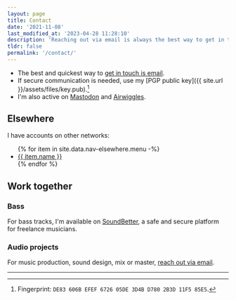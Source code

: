 ```yaml
---
layout: page
title: Contact
date: '2021-11-08'
last_modified_at: '2023-04-28 11:28:10'
description: 'Reaching out via email is always the best way to get in touch.'
tldr: false
permalink: '/contact/'
---
```

- The best and quickest way to [get in touch is email](mailto:hello@minutestomidnight.co.uk).
- If secure communication is needed, use my [PGP public key]({{ site.url }}/assets/files/key.pub).[^1]
- I'm also active on [Mastodon](https://indieweb.social/@m2m) and [Airwiggles](https://airwiggles.com).

## Elsewhere

I have accounts on other networks:

<ul>
{% for item in site.data.nav-elsewhere.menu -%}
  <li><a href="{{ item.link }}">{{ item.name }}</a></li>
{% endfor %}
</ul>

## Work together

<div class="notice">
  <h3>Bass</h3>
  <p>For bass tracks, I'm available on <a href="https://soundbetter.com/profiles/206552-simone-silvestroni">SoundBetter</a>, a safe and secure platform for freelance musicians.</p>
</div>
<div class="notice">
  <h3>Audio projects</h3>
  <p>For music production, sound design, mix or master, <a href="mailto:hello@minutestomidnight.co.uk">reach out via email</a>.</p>
</div>

***

[^1]: Fingerprint: `DE83 606B EFEF 6726 05DE 3D4B D780 2B3D 11F5 85E5`.